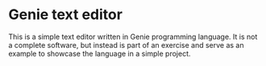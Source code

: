 # Genie text editor

This is a simple text editor written in Genie programming language. It is not a complete software, but instead is part of an exercise and serve as an example to showcase the language in a simple project.